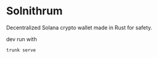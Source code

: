 # Solnithrum
Decentralized Solana crypto wallet made in Rust for safety.

dev run with
```bash
trunk serve
```
